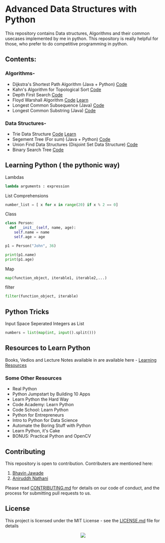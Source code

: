 # Advanced Data Structures with Python

This repository contains Data structures, Algorithms and their common usecases implemented by me in python. This repository is really helpful for those, who prefer to do competitive programming in python. 

## Contents:

### Algorithms-

* Dijkstra's Shortest Path Algorithm (Java + Python) [Code](DijkstraShortestReach.py)
* Kahn's Algorithm for Topological Sort [Code](Kahns_Algo_Topologicalsort.py)
* Depth First Search [Code](DFS.py)
* Floyd Warshall Algorithm [Code](Floyd_Warshall_Algorithm.py) [Learn](Floyd_Warshall_Algorithm.md)
* Longest Common Subsequence (Java) [Code](LongestCommonSubsequence.java)
* Longest Common Substring (Java) [Code](LongestCommonSubstring.java)

### Data Structures-
* Trie Data Structure [Code](Trie_Data_Structure.py) [Learn](Trie_Data_Structure.md) 
* Segement Tree (For sum) (Java + Python)   [Code](segment_Tree.py)
* Union Find Data Structures (Disjoint Set Data Structure) [Code](UnionFindDS.py)
* Binary Search Tree [Code](BST.py)

## Learning Python ( the pythonic way)

Lambdas <br>
```python
lambda arguments : expression
```

List Comprehensions <br>
```python
number_list = [ x for x in range(20) if x % 2 == 0]
```

Class <br>
```python
class Person:
  def __init__(self, name, age):
    self.name = name
    self.age = age

p1 = Person("John", 36)

print(p1.name)
print(p1.age)
```
Map <br>
```python
map(function_object, iterable1, iterable2,...)
```

filter <br>
```python
filter(function_object, iterable)
```
## Python Tricks

Input Space Seperated Integers as List<br>
```python
numbers = list(map(int, input().split()))
```


## Resources to Learn Python

Books, Vedios and Lecture Notes available in are available here - [Learning Resources](https://github.com/bhavinjawade/Advanced-Data-Structures-with-Python/tree/master/Learning%20Resources)

### Some Other Resources 

* Real Python
* Python Jumpstart by Building 10 Apps
* Learn Python the Hard Way
* Code Academy: Learn Python
* Code School: Learn Python
* Python for Entrepreneurs
* Intro to Python for Data Science
* Automate the Boring Stuff with Python
* Learn Python, it's Cake
* BONUS: Practical Python and OpenCV
 

## Contributing

This repository is open to contribution.
Contributers are mentioned here:  

1) [Bhavin Jawade](https://www.linkedin.com/in/bhavinjawade/)
2) [Aniruddh Nathani](https://www.linkedin.com/in/aniruddh-n-b7626699/)

Please read [CONTRIBUTING.md](https://gist.github.com/PurpleBooth/b24679402957c63ec426) for details on our code of conduct, and the process for submitting pull requests to us.

## License

This project is licensed under the MIT License - see the [LICENSE.md](LICENSE.md) file for details

<div style="text-align:center"><img src ="http://www.pngall.com/wp-content/uploads/2016/05/Python-Logo-PNG-Image.png" /></div>